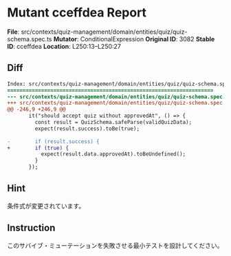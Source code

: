 # Mutant cceffdea Report

**File**: src/contexts/quiz-management/domain/entities/quiz/quiz-schema.spec.ts
**Mutator**: ConditionalExpression
**Original ID**: 3082
**Stable ID**: cceffdea
**Location**: L250:13–L250:27

## Diff

```diff
Index: src/contexts/quiz-management/domain/entities/quiz/quiz-schema.spec.ts
===================================================================
--- src/contexts/quiz-management/domain/entities/quiz/quiz-schema.spec.ts	original
+++ src/contexts/quiz-management/domain/entities/quiz/quiz-schema.spec.ts	mutated #3082
@@ -246,9 +246,9 @@
       it("should accept quiz without approvedAt", () => {
         const result = QuizSchema.safeParse(validQuizData);
         expect(result.success).toBe(true);
 
-        if (result.success) {
+        if (true) {
           expect(result.data.approvedAt).toBeUndefined();
         }
       });
```

## Hint

条件式が変更されています。

## Instruction

このサバイブ・ミューテーションを失敗させる最小テストを設計してください。
